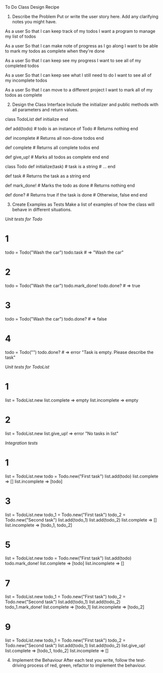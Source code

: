 To Do Class Design Recipe

1. Describe the Problem
Put or write the user story here. Add any clarifying notes you might have.

As a user
So that I can keep track of my todos
I want a program to manage my list of todos

As a user
So that I can make note of progress as I go along
I want to be able to mark my todos as complete when they're done

As a user
So that I can keep see my progress
I want to see all of my completed todos

As a user
So that I can keep see what I still need to do 
I want to see all of my incomplete todos

As a user
So that I can move to a different project 
I want to mark all of my todos as complete


2. Design the Class Interface
Include the initializer and public methods with all parameters and return values.

class TodoList
  def initialize
  end

  def add(todo) # todo is an instance of Todo
    # Returns nothing
  end

  def incomplete
    # Returns all non-done todos
  end

  def complete
    # Returns all complete todos
  end

  def give_up!
    # Marks all todos as complete
  end
end

class Todo
  def initialize(task) # task is a string
    # ...
  end

  def task
    # Returns the task as a string
  end

  def mark_done!
    # Marks the todo as done
    # Returns nothing
  end

  def done?
    # Returns true if the task is done
    # Otherwise, false
  end
end


3. Create Examples as Tests
Make a list of examples of how the class will behave in different situations.

_Unit tests for Todo_ 
# 1
todo = Todo("Wash the car")
todo.task # => "Wash the car" 

# 2
todo = Todo("Wash the car")
todo.mark_done! 
todo.done? # => true 

# 3
todo = Todo("Wash the car")
todo.done? # => false

# 4
todo = Todo("")
todo.done? # => error  "Task is empty. Please describe the task"

_Unit tests for TodoList_
# 1
list = TodoList.new
list.complete => empty
list.incomplete => empty

# 2
list = TodoList.new
list.give_up! => error "No tasks in list"


_Integration tests_
# 1
list = TodoList.new
todo = Todo.new("First task")
list.add(todo)
list.complete => []
list.incomplete => [todo]


# 3
list = TodoList.new
todo_1 = Todo.new("First task")
todo_2 = Todo.new("Second task")
list.add(todo_1)
list.add(todo_2)
list.complete => []
list.incomplete => [todo_1, todo_2]


# 5
list = TodoList.new
todo = Todo.new("First task")
list.add(todo)
todo.mark_done!
list.complete => [todo]
list.incomplete => []


# 7
list = TodoList.new
todo_1 = Todo.new("First task")
todo_2 = Todo.new("Second task")
list.add(todo_1)
list.add(todo_2)
todo_1.mark_done!
list.complete => [todo_1]
list.incomplete => [todo_2]


# 9
list = TodoList.new
todo_1 = Todo.new("First task")
todo_2 = Todo.new("Second task")
list.add(todo_1)
list.add(todo_2)
list.give_up!
list.complete => [todo_1, todo_2]
list.incomplete => []



4. Implement the Behaviour
After each test you write, follow the test-driving process of red, green, refactor to implement the behaviour.